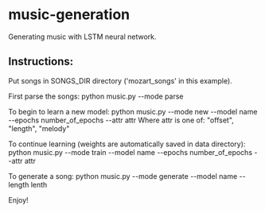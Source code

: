 # music-generation

Generating music with LSTM neural network.

## Instructions:
Put songs in SONGS_DIR directory ('mozart_songs' in this example).

First parse the songs:
python music.py --mode parse

To begin to learn a new model:
python music.py --mode new --model name --epochs number_of_epochs --attr attr
Where attr is one of: "offset", "length", "melody"

To continue learning (weights are automatically saved in data directory):
python music.py --mode train --model name --epochs number_of_epochs --attr attr

To generate a song:
python music.py --mode generate --model name --length lenth

Enjoy!